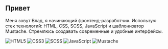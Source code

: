 ## Привет

Меня зовут Влад, я начинающий фронтенд-разработчик. Использую стек технологий: HTML, CSS, SCSS, JavaScript и шаблонизатор Mustache. Стремлюсь создавать современные и удобные интерфейсы.

<!--
**Aveplaga/Aveplaga** is a ✨ _special_ ✨ repository because its `README.md` (this file) appears on your GitHub profile.
-->

![HTML5](https://img.shields.io/badge/HTML5-E34F26?style=for-the-badge&logo=html5&logoColor=white)
![CSS3](https://img.shields.io/badge/CSS3-1572B6?style=for-the-badge&logo=css3&logoColor=white)
![SCSS](https://img.shields.io/badge/SCSS-CC6699?style=for-the-badge&logo=sass&logoColor=white)
![JavaScript](https://img.shields.io/badge/JavaScript-F7DF1E?style=for-the-badge&logo=javascript&logoColor=black)
![Mustache](https://img.shields.io/badge/Mustache-000000?style=for-the-badge&logo=handlebarsdotjs&logoColor=white)
